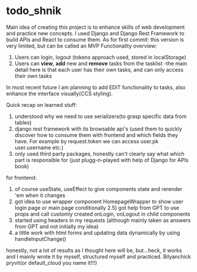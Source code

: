 # todo_shnik
Main idea of creating this project is to enhance skills of web development and practice new concepts. I used Django and Django Rest Framework to build APIs and React to consume them. 
As for first commit:
  this version is very limited, but can be called an MVP
Functionality overview:
1) Users can login, logout (tokens approach used, stored in localStorage)
2) Users can **view**, **add** new and **remove** tasks from the tasklist
    -the main detail here is that each user has their own tasks, and can only access their own tasks


In most recent future I am planning to add EDIT functionality to tasks, also enhance the interface visually(CCS styling).



Quick recap on learned stuff:
1) understood why we need to use serializers(to grasp specific data from tables)
2) django rest framework with its browsable api's (used them to quickly discover how to consume them with frontend and which fields they have. For example by request.token we can access user.pk user.username etc.)
3) only used third party packages, honestly can't clearly say what which part is responsible for (just plugg-n-played with help of Django for APIs book)

for frontend:
1) of course useState, useEffect to give components state and rerender 'em when it changes
2) got idea to use wrapper component HomepageWrapper to show user login page or main page conditionally
2.5) got help from GPT to use props and call customly created onLogin, onLogout in child components
3) started using headers in my requests (although mainly taken as answers from GPT and not initially my idea)
4) a little work with html forms and updating data dynamically by using handleInputChange()




honestly, not a lot of results as I thought here will be, but...heck, it works and I mainly wrote it by myself, structured myself and practiced.
Bilyanchick pryvit(or default_cloud you name it!!!)
